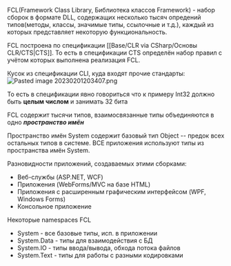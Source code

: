 
FCL(Framework Class Library, Библиотека классов Framework) - набор сборок в формате DLL, содержащих несколько тысяч опредений типов(методы, классы, значимые типы, ссылочные и т.д.), каждый из которых представляет некоторую функциональность. 

FCL построена по спецификации [[Base/CLR via CSharp/Основы CLR/CTS\|CTS]].  То есть в спецификации CTS определён набор правил с учётом которых выполнена реализация FCL.

Кусок из спецификации CLI, куда входят прочие стандарты:
![Pasted image 20230201203407.png](/img/user/Files/Image/Pasted%20image%2020230201203407.png)

То есть в спецификации явно говориться что к примеру Int32 должно быть **целым числом** и занимать 32 бита

FCL содержит тысячи типов, взаимосвязанные типы объединяются в одно _**пространство имён**_

Пространство имён System содержит базовый тип Object -- предок всех остальных типов в системе. ВСЕ приложения используют типы из пространства имён System.

Разновидности приложений, создаваемых этими сборками:

-   Веб-службы (ASP.NET, WCF)
-   Приложения (WebForms/MVC на базе HTML)
-   Приложения с расширенным графическим интерфейсом (WPF, Windows Forms)
-   Консольное приложение

Некоторые namespaces FCL

-   System - все базовые типы, исп. в приложении
-   System.Data - типы для взаимодействия с БД
-   System.IO - типы ввода/вывода, обхода потока файлов
-   System.Text - типы для работы с разными кодировками